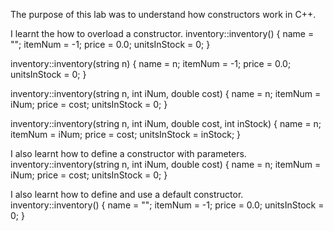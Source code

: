 The purpose of this lab was to understand how constructors work in
C++.

I learnt the how to overload a constructor.
inventory::inventory()
{
name = "";
itemNum = -1;
price = 0.0;
unitsInStock = 0;
}

inventory::inventory(string n)
{
name = n;
itemNum = -1;
price = 0.0;
unitsInStock = 0;
}

inventory::inventory(string n, int iNum, double cost)
{
name = n;
itemNum = iNum;
price = cost;
unitsInStock = 0;
}

inventory::inventory(string n, int iNum, double cost, int inStock)
{
name = n;
itemNum = iNum;
price = cost;
unitsInStock = inStock;
}

I also learnt how to define a constructor with parameters.
inventory::inventory(string n, int iNum, double cost)
{
name = n;
itemNum = iNum;
price = cost;
unitsInStock = 0;
}

I also learnt how to define and use a default constructor.
inventory::inventory()
{
name = "";
itemNum = -1;
price = 0.0;
unitsInStock = 0;
}
